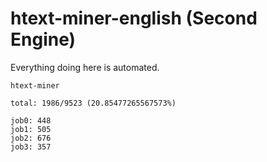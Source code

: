 # htext-miner-english (Second Engine)

Everything doing here is automated.

```
htext-miner

total: 1986/9523 (20.85477265567573%)

job0: 448
job1: 505
job2: 676
job3: 357
```